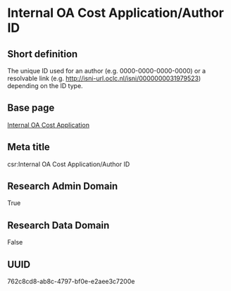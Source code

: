 # Internal OA Cost Application/Author ID
## Short definition
The unique ID used for an author (e.g. 0000-0000-0000-0000) or a resolvable link (e.g. http://isni-url.oclc.nl/isni/0000000031979523) depending on the ID type.
## Base page
[Internal OA Cost Application](https://github.com/EuroCRIS/CASRAI-Dictionairies/blob/main/Objects/Internal%20OA%20Cost%20Application.md)
## Meta title
csr:Internal OA Cost Application/Author ID
## Research Admin Domain
True
## Research Data Domain
False
## UUID
762c8cd8-ab8c-4797-bf0e-e2aee3c7200e
